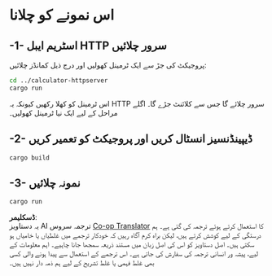 <!--
CO_OP_TRANSLATOR_METADATA:
{
  "original_hash": "aa5122c6d9868b4b566586f27577ca47",
  "translation_date": "2025-08-18T18:08:00+00:00",
  "source_file": "03-GettingStarted/06-http-streaming/solution/rust/calculator-httpclient/README.md",
  "language_code": "ur"
}
-->
# اس نمونے کو چلانا

## -1- اسٹریم ایبل HTTP سرور چلائیں

پروجیکٹ کی جڑ سے ایک ٹرمینل کھولیں اور درج ذیل کمانڈز چلائیں:

```bash
cd ../calculator-httpserver
cargo run
```

اس ٹرمینل کو کھلا رکھیں کیونکہ یہ HTTP سرور چلائے گا جس سے کلائنٹ جڑے گا۔ اگلے مراحل کے لیے ایک نیا ٹرمینل کھولیں۔

## -2- ڈیپینڈنسیز انسٹال کریں اور پروجیکٹ کو تعمیر کریں

```bash
cargo build
```

## -3- نمونہ چلائیں

```bash
cargo run
```

**ڈسکلیمر**:  
یہ دستاویز AI ترجمہ سروس [Co-op Translator](https://github.com/Azure/co-op-translator) کا استعمال کرتے ہوئے ترجمہ کی گئی ہے۔ ہم درستگی کے لیے کوشش کرتے ہیں، لیکن براہ کرم آگاہ رہیں کہ خودکار ترجمے میں غلطیاں یا خامیاں ہو سکتی ہیں۔ اصل دستاویز کو اس کی اصل زبان میں مستند ذریعہ سمجھا جانا چاہیے۔ اہم معلومات کے لیے، پیشہ ور انسانی ترجمہ کی سفارش کی جاتی ہے۔ اس ترجمے کے استعمال سے پیدا ہونے والی کسی بھی غلط فہمی یا غلط تشریح کے لیے ہم ذمہ دار نہیں ہیں۔